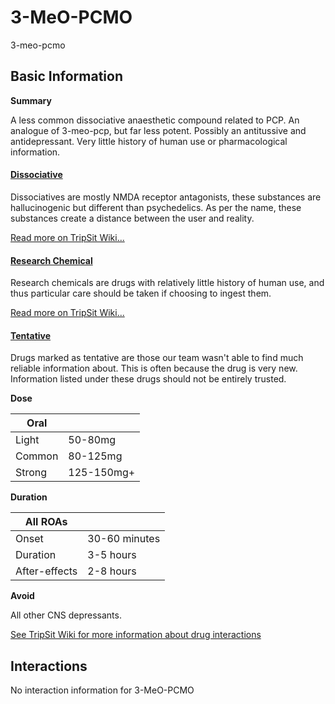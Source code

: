 # 3-MeO-PCMO

3-meo-pcmo

## Basic Information

**Summary**

A less common dissociative anaesthetic compound related to PCP. An analogue of 3-meo-pcp, but far less potent. Possibly an antitussive and antidepressant. Very little history of human use or pharmacological information.

#### [Dissociative](/category/dissociative)

Dissociatives are mostly NMDA receptor antagonists, these substances are hallucinogenic but different than psychedelics. As per the name, these substances create a distance between the user and reality.

[Read more on TripSit Wiki...](#{category.wiki})

#### [Research Chemical](/category/research-chemical)

Research chemicals are drugs with relatively little history of human use, and thus particular care should be taken if choosing to ingest them.

[Read more on TripSit Wiki...](#{category.wiki})

#### [Tentative](/category/tentative)

Drugs marked as tentative are those our team wasn't able to find much reliable information about. This is often because the drug is very new. Information listed under these drugs should not be entirely trusted.

**Dose**

| Oral   |            |
| ------ | ---------- |
| Light  | 50-80mg    |
| Common | 80-125mg   |
| Strong | 125-150mg+ |

**Duration**

| All ROAs      |               |
| ------------- | ------------- |
| Onset         | 30-60 minutes |
| Duration      | 3-5 hours     |
| After-effects | 2-8 hours     |

**Avoid**

All other CNS depressants.

[See TripSit Wiki for more information about drug interactions](http://combo.tripsit.me/)

## Interactions

No interaction information for 3-MeO-PCMO